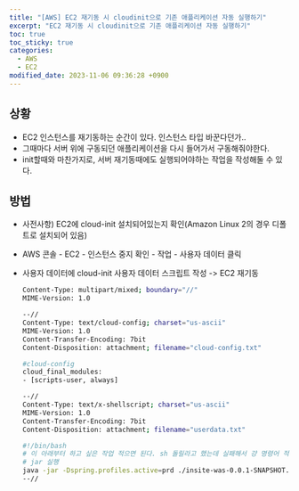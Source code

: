 ```yaml
---
title: "[AWS] EC2 재기동 시 cloudinit으로 기존 애플리케이션 자동 실행하기"
excerpt: "EC2 재기동 시 cloudinit으로 기존 애플리케이션 자동 실행하기"
toc: true
toc_sticky: true
categories:
  - AWS
  - EC2
modified_date: 2023-11-06 09:36:28 +0900
---
```

## 상황 
- EC2 인스턴스를 재기동하는 순간이 있다. 인스턴스 타입 바꾼다던가..
- 그때마다 서버 위에 구동되던 애플리케이션을 다시 들어가서 구동해줘야한다.
- init할때와 마찬가지로, 서버 재기동때에도 실행되어야하는 작업을 작성해둘 수 있다.

## 방법 
- 사전사항) EC2에 cloud-init 설치되어있는지 확인(Amazon Linux 2의 경우 디폴트로 설치되어 있음)
- AWS 콘솔 - EC2 - 인스턴스 중지 확인 - 작업 - 사용자 데이터 클릭
- 사용자 데이터에 cloud-init 사용자 데이터 스크립트 작성 -> EC2 재기동 

  ```bash
  Content-Type: multipart/mixed; boundary="//"
  MIME-Version: 1.0
  
  --//
  Content-Type: text/cloud-config; charset="us-ascii"
  MIME-Version: 1.0
  Content-Transfer-Encoding: 7bit
  Content-Disposition: attachment; filename="cloud-config.txt"
  
  #cloud-config
  cloud_final_modules:
  - [scripts-user, always]
  
  --//
  Content-Type: text/x-shellscript; charset="us-ascii"
  MIME-Version: 1.0
  Content-Transfer-Encoding: 7bit
  Content-Disposition: attachment; filename="userdata.txt"
  
  #!/bin/bash
  # 이 아래부터 하고 싶은 작업 적으면 된다. sh 돌릴라고 했는데 실패해서 걍 명령어 적음
  # jar 실행 
  java -jar -Dspring.profiles.active=prd ./insite-was-0.0.1-SNAPSHOT.jar
  --//
  ```
